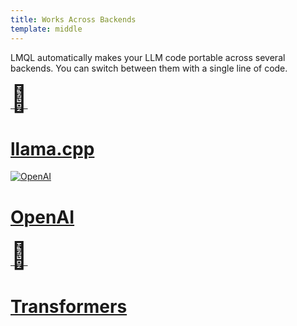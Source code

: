 ```yaml
---
title: Works Across Backends
template: middle
---
```


LMQL automatically makes your LLM code portable across several backends. You can switch between them with a single line of code.


<div class="cards">
    <a href="../docs/models/llama.cpp.md">
        <span style="font-size: 3.0em;">🦙</span>
        <h1>llama.cpp</h1>
    </a>
    <a href="../docs/models/openai.md">
        <img src="/openai.svg" alt="OpenAI" class="invert"/>
        <h1>OpenAI</h1>
    </a>
    <a href="../docs/models/hf.md">
        <span style="font-size: 3.0em;">🤗</span>
        <h1>Transformers</h1>
    </a>
</div>
